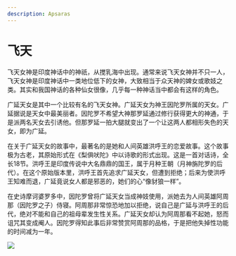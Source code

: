 ```yaml
---
description: Apsaras
---
```


# 飞天

飞天女神是印度神话中的神祇，从搅乳海中出现。通常来说飞天女神并不只一人，飞天女神是印度神话中一类地位低下的女神，大致相当于众天神的婢女或歌妓之类。其实和我国神话的各种仙女很像，几乎每一种神话当中都会有这样的角色。

广延天女是其中一个比较有名的飞天女神。广延天女为神王因陀罗所属的天女。广延据说是天女中最美丽者。因陀罗不希望大神那罗延通过修行获得更大的神通，于是派两名天女去引诱他。但那罗延一拍大腿就变出了一个让这两人都相形失色的天女，即为广延。

在关于广延天女的故事中，最著名的是她和人间英雄洪呼王的恋爱故事。这个故事极为古老，其原始形式在《梨俱吠陀》中以诗歌的形式出现。这是一首对话诗，全长18节。洪呼王是印度传说中大名鼎鼎的国王，属于月种王朝（月神旃陀罗的后代）。在这个原始版本里，洪呼王首先追求广延天女，但遭到拒绝；后来为使洪呼王知难而退，广延竟说女人都是邪恶的，她们的心“像豺狼一样”。

在史诗摩诃婆罗多中，因陀罗曾将广延天女当成神妓使用，派她去为人间英雄阿周那（因陀罗之子）侍寝。阿周那非常惊恐地加以拒绝，说自己是广延与洪呼王的后代，绝对不能和自己的祖母辈发生性关系。广延天女却认为阿周那看不起她，怒而诅咒其变成阉人。因陀罗得知此事后非常赞赏阿周那的品格，于是把他失掉性功能的时间减为一年。

![](https://pic3.zhimg.com/80/v2-471a41a37899c2a783b7b77bb43461f2_720w.jpg)

